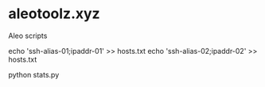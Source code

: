 # aleotoolz.xyz
Aleo scripts

echo 'ssh-alias-01;ipaddr-01' >> hosts.txt
echo 'ssh-alias-02;ipaddr-02' >> hosts.txt

python stats.py